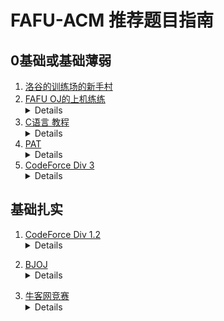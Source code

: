 # FAFU-ACM 推荐题目指南

## 0基础或基础薄弱

1. [洛谷的训练场的新手村](https://www.luogu.org/training/mainpage)
2. [FAFU OJ的上机练练](http://acm.fafu.edu.cn/problemList.php?volume=7)<details>
学校OJ有些神奇的地方..可以在Issues板块提出</details>
1. [C语言 教程](https://www.icourse163.org/course/ZJU-199001)<details>
MOOC有很多网课,包括C++,数学,</details>
4. [PAT](https://pintia.cn/problem-sets/994805260223102976/problems/type/7)<details>
里面有数据结构和省赛题目，还有PAT考试的题目。
顺便一提，实验室有一堆过期的代金卷...PAT考点在福大</details>
5. [CodeForce Div 3](http://codeforces.com/search)<details>
Div 3的题目还比较好,
</details>

## 基础扎实

1. [CodeForce Div 1.2](http://codeforces.com/search)<details>
全球比赛网站，每场比赛都有题解测试数据。可以考虑2小时一场的虚拟赛或者2点去打Rating(吵舍友)。网络赛，牛客很多题目都有借鉴CF的，而且很多校都有用CF练习的习惯。CF的DP题目可以算十分经典了。
</details>

2. [BJOJ](https://www.lydsy.com/JudgeOnline/)<details>
银牌学长和各大OI大佬刷题的地方。。
</details>

3. [牛客网竞赛](https://ac.nowcoder.com/acm/contest/vip-index?headNav=www)<details>
牛客题目质量都不错，这里推荐牛客假日团队赛。可以刷经典题。多校联赛的题难度较高，不过难度类似区域赛。
</details>